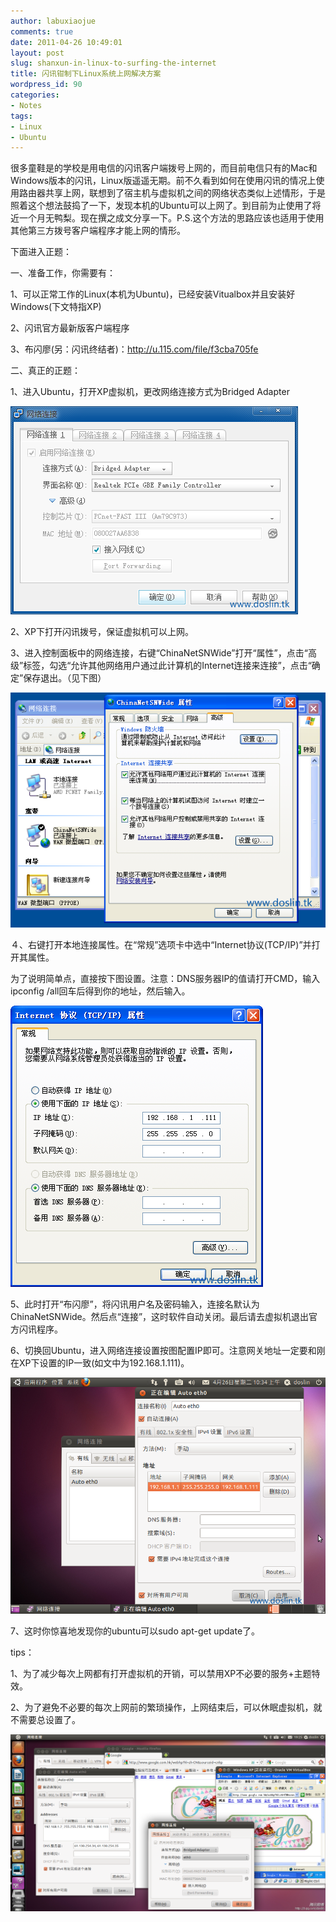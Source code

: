 ```yaml
---
author: labuxiaojue
comments: true
date: 2011-04-26 10:49:01
layout: post
slug: shanxun-in-linux-to-surfing-the-internet
title: 闪讯钳制下Linux系统上网解决方案
wordpress_id: 90
categories:
- Notes
tags:
- Linux
- Ubuntu
---
```


很多童鞋是的学校是用电信的闪讯客户端拨号上网的，而目前电信只有的Mac和Windows版本的闪讯，Linux版遥遥无期。前不久看到如何在使用闪讯的情况上使用路由器共享上网，联想到了宿主机与虚拟机之间的网络状态类似上述情形，于是照着这个想法鼓捣了一下，发现本机的Ubuntu可以上网了。到目前为止使用了将近一个月无鸭梨。现在撰之成文分享一下。P.S.这个方法的思路应该也适用于使用其他第三方拨号客户端程序才能上网的情形。

<!-- more -->

下面进入正题：

一、准备工作，你需要有：

1、可以正常工作的Linux(本机为Ubuntu)，已经安装Vitualbox并且安装好Windows(下文特指XP)

2、闪讯官方最新版客户端程序

3、布闪廖(另：闪讯终结者)：http://u.115.com/file/f3cba705fe

二、真正的正题：

1、进入Ubuntu，打开XP虚拟机，更改网络连接方式为Bridged Adapter

[![](/assets/post_img/shanxun-in-linux-to-surfing-the-internet/1.png)](/assets/post_img/shanxun-in-linux-to-surfing-the-internet/1.png)

2、XP下打开闪讯拨号，保证虚拟机可以上网。

3、进入控制面板中的网络连接，右键“ChinaNetSNWide”打开“属性”，点击“高级”标签，勾选“允许其他网络用户通过此计算机的Internet连接来连接”，点击“确定”保存退出。（见下图）

[![](/assets/post_img/shanxun-in-linux-to-surfing-the-internet/2.png)](/assets/post_img/shanxun-in-linux-to-surfing-the-internet/2.png)

４、右键打开本地连接属性。在“常规”选项卡中选中“Internet协议(TCP/IP)”并打开其属性。

为了说明简单点，直接按下图设置。注意：DNS服务器IP的值请打开CMD，输入ipconfig /all回车后得到你的地址，然后输入。

[![](/assets/post_img/shanxun-in-linux-to-surfing-the-internet/3.png)](/assets/post_img/shanxun-in-linux-to-surfing-the-internet/3.png)

5、此时打开“布闪廖”，将闪讯用户名及密码输入，连接名默认为ChinaNetSNWide。然后点“连接”，这时软件自动关闭。最后请去虚拟机退出官方闪讯程序。

6、切换回Ubuntu，进入网络连接设置按图配置IP即可。注意网关地址一定要和刚在XP下设置的IP一致(如文中为192.168.1.111)。

[![](/assets/post_img/shanxun-in-linux-to-surfing-the-internet/4.png)](/assets/post_img/shanxun-in-linux-to-surfing-the-internet/4.png)

7、这时你惊喜地发现你的ubuntu可以sudo apt-get update了。

tips：

1、为了减少每次上网都有打开虚拟机的开销，可以禁用XP不必要的服务+主题特效。

2、为了避免不必要的每次上网前的繁琐操作，上网结束后，可以休眠虚拟机，就不需要总设置了。


[![](/assets/post_img/shanxun-in-linux-to-surfing-the-internet/5.png)](/assets/post_img/shanxun-in-linux-to-surfing-the-internet/5.png)
